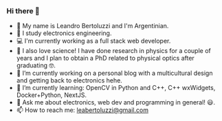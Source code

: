### Hi there 👋

- 🤠 My name is Leandro Bertoluzzi and I'm Argentinian.
- 📖 I study electronics engineering.
- 💻 I'm currently working as a full stack web developer.
- 🔬 I also love science! I have done research in physics for a couple of years and I plan to obtain a PhD related to physical optics after graduating 🤓.
- 🔭 I’m currently working on a personal blog with a multicultural design and getting back to electronics hehe.
- 🌱 I’m currently learning: OpenCV in Python and C++, C++ wxWidgets, Docker+Python, NextJS.
- 💬 Ask me about electronics, web dev and programming in general! 😃.
- 📫 How to reach me: leabertoluzzi@gmail.com
